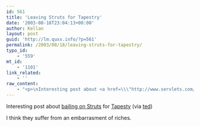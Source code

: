 ```yaml
---
id: 561
title: 'Leaving Struts for Tapestry'
date: '2003-08-18T23:04:13+00:00'
author: Kellan
layout: post
guid: 'http://lm.quxx.info/?p=561'
permalink: /2003/08/18/leaving-struts-for-tapestry/
typo_id:
    - '559'
mt_id:
    - '1101'
link_related:
    - ''
raw_content:
    - "<p>\nInteresting post about <a href=\\\"http://www.servlets.com/archive/servlet/ReadMsg?msgId=404820&listName=struts-dev\\\">bailing on Struts</a> for <a href=\\\"http://jakarta.apache.org/tapestry/\\\">Tapesty</a> (via <a href=\\\"http://www.sauria.com/blog/2003/08/15#474\\\">ted</a>)\n</p>\n<p>\nI think they suffer from an embarrasment of riches.\n</p>"
---
```


Interesting post about [bailing on Struts](http://www.servlets.com/archive/servlet/ReadMsg?msgId=404820&listName=struts-dev) for [Tapesty](http://jakarta.apache.org/tapestry/) (via [ted](http://www.sauria.com/blog/2003/08/15#474))

I think they suffer from an embarrasment of riches.